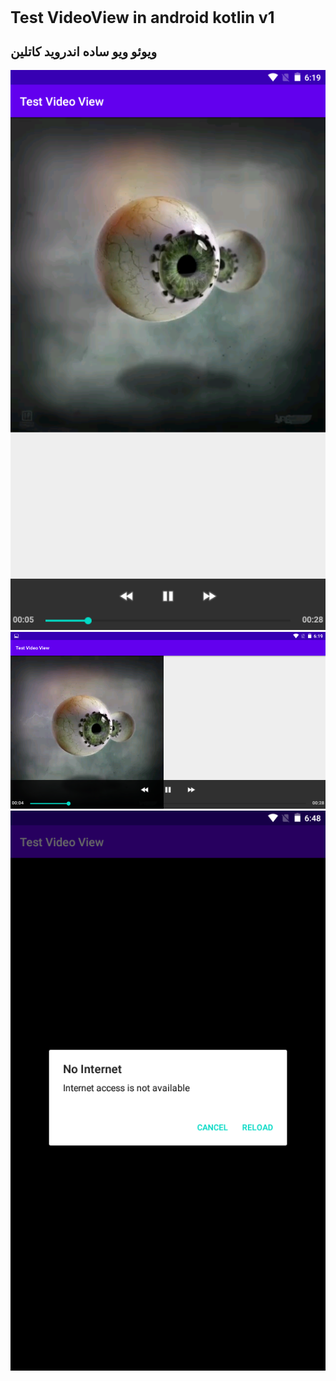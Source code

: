 <h1 style="font-size:25px">Test VideoView in android kotlin v1</h1>
<h2 style="font-size:20px">
ویوئو ویو ساده اندروید کاتلین
</h2>
<img src="scr001.png" alt="VideoView" title="VideoView">
<img src="scr002.png" alt="VideoView" title="VideoView">
<img src="scr003.png" alt="VideoView" title="VideoView">

